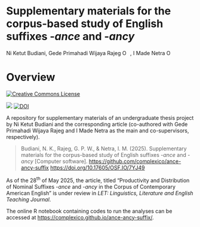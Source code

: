 Supplementary materials for the corpus-based study of English suffixes
-*ance* and -*ancy*
================
Ni Ketut Budiani, Gede Primahadi Wijaya Rajeg
<a itemprop="sameAs" content="https://orcid.org/0000-0002-2047-8621" href="https://orcid.org/0000-0002-2047-8621" target="orcid.widget" rel="noopener noreferrer" style="vertical-align:top;"><img src="https://orcid.org/sites/default/files/images/orcid_16x16.png" style="width:1em;margin-right:.5em;" alt="ORCID iD icon"></a>,
I Made Netra
<a itemprop="sameAs" content="https://orcid.org/0000-0001-7186-2896" href="https://orcid.org/0000-0001-7186-2896" target="orcid.widget" rel="noopener noreferrer" style="vertical-align:top;"><img src="https://orcid.org/sites/default/files/images/orcid_16x16.png" style="width:1em;margin-right:.5em;" alt="ORCID iD icon"></a>

<!-- README.md is generated from README.Rmd. Please edit that file -->

# Overview

<!-- badges: start -->

<a rel="license" href="http://creativecommons.org/licenses/by-nc-sa/4.0/"><img alt="Creative Commons License" style="border-width:0" src="https://i.creativecommons.org/l/by-nc-sa/4.0/88x31.png" /></a>

[![](https://img.shields.io/badge/doi-10.17605/OSF.IO/7YJ49-blue.svg)](https://doi.org/10.17605/OSF.IO/7YJ49)
<a href="https://doi.org/10.5281/zenodo.15599210" target="_blank"><img src="https://zenodo.org/badge/DOI/10.5281/zenodo.15599210.svg" alt="DOI"></a>

<!-- badges: end -->

A repository for supplementary materials of an undergraduate thesis
project by Ni Ketut Budiani and the corresponding article (co-authored
with Gede Primahadi Wijaya Rajeg and I Made Netra as the main and
co-supervisors, respectively).

> Budiani, N. K., Rajeg, G. P. W., & Netra, I. M. (2025). Supplementary
> materials for the corpus-based study of English suffixes -*ance* and
> -*ancy* \[Computer software\].
> <https://github.com/complexico/ance-ancy-suffix>
> <https://doi.org/10.17605/OSF.IO/7YJ49>

As of the 28<sup>th</sup> of May 2025, the article, titled “Productivity
and Distribution of Nominal Suffixes -*ance* and -*ancy* in the Corpus
of Contemporary American English” is under review in *LET: Linguistics,
Literature and English Teaching Journal*.

The online R notebook containing codes to run the analyses can be
accessed at <https://complexico.github.io/ance-ancy-suffix/>.
